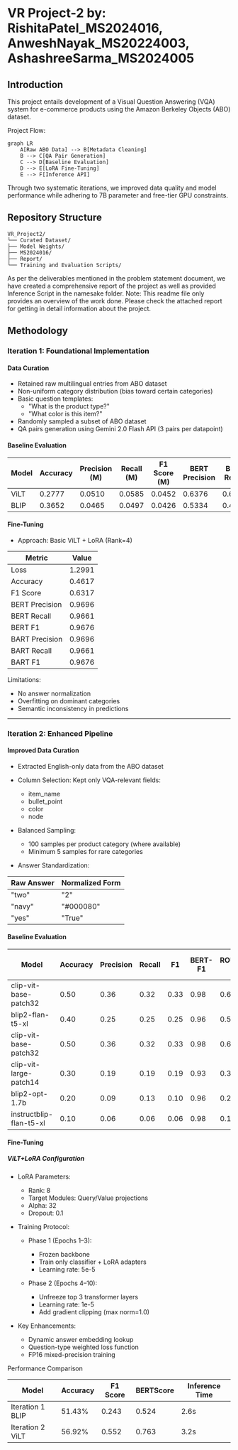# VR Project-2 by: RishitaPatel_MS2024016, AnweshNayak_MS20224003, AshashreeSarma_MS2024005
## Introduction
This project entails development of a Visual Question Answering (VQA) system for e-commerce products using the Amazon Berkeley Objects (ABO) dataset. 

Project Flow:
```mermaid
graph LR
    A[Raw ABO Data] --> B[Metadata Cleaning]
    B --> C[QA Pair Generation]
    C --> D[Baseline Evaluation]
    D --> E[LoRA Fine-Tuning]
    E --> F[Inference API]
```
Through two systematic iterations, we improved data quality and model performance while adhering to 7B parameter and free-tier GPU constraints.


## Repository Structure
```
VR_Project2/
└── Curated Dataset/
├── Model Weights/
├── MS2024016/
├── Report/
└── Training and Evaluation Scripts/
```
As per the deliverables mentioned in the problem statement document, we have created a comprehensive report of the project as well as provided Inference Script in the namesake folder. 
Note: This readme file only provides an overview of the work done. Please check the attached report for getting in detail information about the project.


## Methodology

### Iteration 1: Foundational Implementation

#### Data Curation
- Retained raw multilingual entries from ABO dataset
- Non-uniform category distribution (bias toward certain categories)
- Basic question templates:
  - "What is the product type?"
  - "What color is this item?"
- Randomly sampled a subset of ABO dataset 
- QA pairs generation using Gemini 2.0 Flash API (3 pairs per datapoint)

#### Baseline Evaluation 


| Model        | Accuracy | Precision (M) | Recall (M) | F1 Score (M) | BERT Precision | BERT Recall | BERT F1 | BARTScore |
|--------------|----------|---------------|------------|--------------|----------------|-------------|---------|-----------|
| ViLT         | 0.2777   | 0.0510        | 0.0585     | 0.0452       | 0.6376         | 0.6286      | 0.6314  | -5.4490   |
| BLIP         | 0.3652   | 0.0465        | 0.0497     | 0.0426       | 0.5334         | 0.4979      | 0.5120  | -5.6331   |



#### Fine-Tuning
- Approach: Basic ViLT + LoRA (Rank=4)

| Metric         | Value  |
| -------------- | ------ |
| Loss           | 1.2991 |
| Accuracy       | 0.4617 |
| F1 Score       | 0.6317 |
| BERT Precision | 0.9696 |
| BERT Recall    | 0.9661 |
| BERT F1        | 0.9676 |
| BART Precision | 0.9696 |
| BART Recall    | 0.9661 |
| BART F1        | 0.9676 |


Limitations:
- No answer normalization
- Overfitting on dominant categories
- Semantic inconsistency in predictions

---

### Iteration 2: Enhanced Pipeline

#### Improved Data Curation

- Extracted English-only data from the ABO dataset

- Column Selection: Kept only VQA-relevant fields:
  - item_name
  - bullet_point 
  - color 
  - node 

- Balanced Sampling:
  - 100 samples per product category (where available)
  - Minimum 5 samples for rare categories

- Answer Standardization:

| Raw Answer | Normalized Form |
|------------|------------------|
| "two"      | "2"              |
| "navy"     | "#000080"        |
| "yes"      | "True"           |

#### Baseline Evaluation

| Model                   | Accuracy | Precision | Recall | F1   | BERT-F1 | ROUGE-1 | BLEU  | METEOR | Avg Time (s) |
|-------------------------|----------|-----------|--------|------|---------|---------|-------|--------|---------------|
| clip-vit-base-patch32   | 0.50     | 0.36      | 0.32   | 0.33 | 0.98    | 0.60    | 0.55  | 0.39   | 0.33          |
| blip2-flan-t5-xl        | 0.40     | 0.25      | 0.25   | 0.25 | 0.96    | 0.50    | 0.45  | 0.25   | 2.04          |
| clip-vit-base-patch32   | 0.50     | 0.36      | 0.32   | 0.33 | 0.98    | 0.60    | 0.55  | 0.39   | 0.33          |
| clip-vit-large-patch14  | 0.30     | 0.19      | 0.19   | 0.19 | 0.93    | 0.30    | 0.30  | 0.28   | 0.36          |
| blip2-opt-1.7b          | 0.20     | 0.09      | 0.13   | 0.10 | 0.96    | 0.20    | 0.20  | 0.10   | 0.52          |
| instructblip-flan-t5-xl | 0.10     | 0.06      | 0.06   | 0.06 | 0.98    | 0.10    | 0.10  | 0.10   | 3.40          |


#### Fine-Tuning

##### ViLT+LoRA Configuration

- LoRA Parameters:
  - Rank: 8
  - Target Modules: Query/Value projections
  - Alpha: 32
  - Dropout: 0.1

- Training Protocol:
  - Phase 1 (Epochs 1–3):
    - Frozen backbone
    - Train only classifier + LoRA adapters
    - Learning rate: 5e-5
  
  - Phase 2 (Epochs 4–10):
    - Unfreeze top 3 transformer layers
    - Learning rate: 1e-5
    - Add gradient clipping (max norm=1.0)

- Key Enhancements:
  - Dynamic answer embedding lookup
  - Question-type weighted loss function
  - FP16 mixed-precision training

Performance Comparison

| Model             | Accuracy | F1 Score | BERTScore | Inference Time |
|------------------|----------|----------|-----------|----------------|
| Iteration 1 BLIP | 51.43%   | 0.243    | 0.524     | 2.6s           |
| Iteration 2 ViLT | 56.92%   | 0.552    | 0.763     | 3.2s           |
